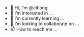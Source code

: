 - 👋 Hi, I’m @cltlong
- 👀 I’m interested in ...
- 🌱 I’m currently learning ...
- 💞️ I’m looking to collaborate on ...
- 📫 How to reach me ...

<!---
cltlong/cltlong is a ✨ special ✨ repository because its `README.md` (this file) appears on your GitHub profile.
You can click the Preview link to take a look at your changes.
--->

